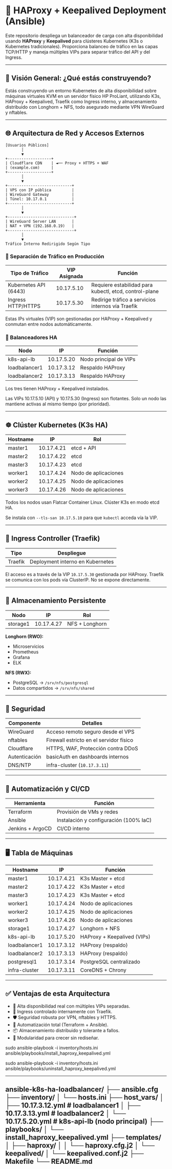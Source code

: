# 🧰 HAProxy + Keepalived Deployment (Ansible)

Este repositorio despliega un balanceador de carga con alta disponibilidad usando **HAProxy** y **Keepalived** para clústeres Kubernetes (K3s o Kubernetes tradicionales). Proporciona balanceo de tráfico en las capas TCP/HTTP y maneja múltiples VIPs para separar tráfico del API y del Ingress.

---

## 🧱 Visión General: ¿Qué estás construyendo?

Estás construyendo un entorno Kubernetes de alta disponibilidad sobre máquinas virtuales KVM en un servidor físico HP ProLiant, utilizando K3s, HAProxy + Keepalived, Traefik como Ingress interno, y almacenamiento distribuido con Longhorn + NFS, todo asegurado mediante VPN WireGuard y nftables.

---

## 🌐 Arquitectura de Red y Accesos Externos

```
[Usuarios Públicos]
       │
       ▼
+-------------------+
| Cloudflare CDN    | ◄── Proxy + HTTPS + WAF
| (example.com)     |
+-------------------+
       │
       ▼
+----------------------------+
| VPS con IP pública         |
| WireGuard Gateway          |
| Túnel: 10.17.0.1           |
+----------------------------+
       │
       ▼
+-----------------------------+
| WireGuard Server LAN       |
| NAT + VPN (192.168.0.19)   |
+-----------------------------+
       │
       ▼
Tráfico Interno Redirigido Según Tipo
```

### 🎯 Separación de Tráfico en Producción

| Tipo de Tráfico       | VIP Asignada | Función                                                |
| --------------------- | ------------ | ------------------------------------------------------ |
| Kubernetes API (6443) | 10.17.5.10   | Requiere estabilidad para kubectl, etcd, control-plane |
| Ingress HTTP/HTTPS    | 10.17.5.30   | Redirige tráfico a servicios internos vía Traefik      |

Estas IPs virtuales (VIP) son gestionadas por HAProxy + Keepalived y conmutan entre nodos automáticamente.

### 🧠 Balanceadores HA

| Nodo          | IP         | Función                |
| ------------- | ---------- | ---------------------- |
| k8s-api-lb    | 10.17.5.20 | Nodo principal de VIPs |
| loadbalancer1 | 10.17.3.12 | Respaldo HAProxy       |
| loadbalancer2 | 10.17.3.13 | Respaldo HAProxy       |

Los tres tienen HAProxy + Keepalived instalados.

Las VIPs 10.17.5.10 (API) y 10.17.5.30 (Ingress) son flotantes. Solo un nodo las mantiene activas al mismo tiempo (por prioridad).

---

## ☸️ Clúster Kubernetes (K3s HA)

| Hostname | IP         | Rol                  |
| -------- | ---------- | -------------------- |
| master1  | 10.17.4.21 | etcd + API           |
| master2  | 10.17.4.22 | etcd                 |
| master3  | 10.17.4.23 | etcd                 |
| worker1  | 10.17.4.24 | Nodo de aplicaciones |
| worker2  | 10.17.4.25 | Nodo de aplicaciones |
| worker3  | 10.17.4.26 | Nodo de aplicaciones |

Todos los nodos usan Flatcar Container Linux. Clúster K3s en modo etcd HA.

Se instala con `--tls-san 10.17.5.10` para que `kubectl` acceda vía la VIP.

---

## 🚪 Ingress Controller (Traefik)

| Tipo    | Despliegue                       |
| ------- | -------------------------------- |
| Traefik | Deployment interno en Kubernetes |

El acceso es a través de la VIP `10.17.5.30` gestionada por HAProxy. Traefik se comunica con los pods vía ClusterIP. No se expone directamente.

---

## 💾 Almacenamiento Persistente

| Nodo     | IP         | Rol            |
| -------- | ---------- | -------------- |
| storage1 | 10.17.4.27 | NFS + Longhorn |

**Longhorn (RWO):**

* Microservicios
* Prometheus
* Grafana
* ELK

**NFS (RWX):**

* PostgreSQL → `/srv/nfs/postgresql`
* Datos compartidos → `/srv/nfs/shared`

---

## 🔐 Seguridad

| Componente    | Detalles                                |
| ------------- | --------------------------------------- |
| WireGuard     | Acceso remoto seguro desde el VPS       |
| nftables      | Firewall estricto en el servidor físico |
| Cloudflare    | HTTPS, WAF, Protección contra DDoS      |
| Autenticación | basicAuth en dashboards internos        |
| DNS/NTP       | infra-cluster (`10.17.3.11`)            |

---

## 🧠 Automatización y CI/CD

| Herramienta      | Función                                |
| ---------------- | -------------------------------------- |
| Terraform        | Provisión de VMs y redes               |
| Ansible          | Instalación y configuración (100% IaC) |
| Jenkins + ArgoCD | CI/CD interno                          |

---

## 🖥 Tabla de Máquinas

| Hostname      | IP         | Función                     |
| ------------- | ---------- | --------------------------- |
| master1       | 10.17.4.21 | K3s Master + etcd           |
| master2       | 10.17.4.22 | K3s Master + etcd           |
| master3       | 10.17.4.23 | K3s Master + etcd           |
| worker1       | 10.17.4.24 | Nodo de aplicaciones        |
| worker2       | 10.17.4.25 | Nodo de aplicaciones        |
| worker3       | 10.17.4.26 | Nodo de aplicaciones        |
| storage1      | 10.17.4.27 | Longhorn + NFS              |
| k8s-api-lb    | 10.17.5.20 | HAProxy + Keepalived (VIPs) |
| loadbalancer1 | 10.17.3.12 | HAProxy (respaldo)          |
| loadbalancer2 | 10.17.3.13 | HAProxy (respaldo)          |
| postgresql1   | 10.17.3.14 | PostgreSQL centralizado     |
| infra-cluster | 10.17.3.11 | CoreDNS + Chrony            |

---

## ✅ Ventajas de esta Arquitectura

* 🔁 Alta disponibilidad real con múltiples VIPs separadas.
* 🚪 Ingress controlado internamente con Traefik.
* 🛡️ Seguridad robusta por VPN, nftables y HTTPS.
* 🧰 Automatización total (Terraform + Ansible).
* 📦 Almacenamiento distribuido y tolerante a fallos.
* 🧱 Modularidad para crecer sin rediseñar.

sudo ansible-playbook -i inventory/hosts.ini ansible/playbooks/install_haproxy_keepalived.yml


sudo ansible-playbook -i inventory/hosts.ini ansible/playbooks/uninstall_haproxy_keepalived.yml





---
ansible-k8s-ha-loadbalancer/
├── ansible.cfg
├── inventory/
│   └── hosts.ini
├── host_vars/
│   ├── 10.17.3.12.yml        # loadbalancer1
│   ├── 10.17.3.13.yml        # loadbalancer2
│   └── 10.17.5.20.yml        # k8s-api-lb (nodo principal)
├── playbooks/
│   └── install_haproxy_keepalived.yml
├── templates/
│   ├── haproxy/
│   │   └── haproxy.cfg.j2
│   └── keepalived/
│       └── keepalived.conf.j2
├── Makefile
└── README.md
---
